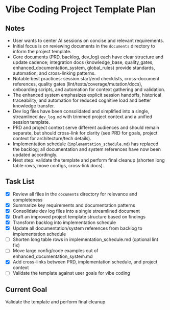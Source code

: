 # Vibe Coding Project Template Plan

## Notes

- User wants to center AI sessions on concise and relevant requirements.
- Initial focus is on reviewing documents in the `documents` directory to inform the project template.
- Core documents (PRD, backlog, dev_log) each have clear structure and update cadence;
  integration docs (knowledge_base, quality_gates, enhanced_documentation_system, global_rules)
  provide standards, automation, and cross-linking patterns.
- Notable best practices: session start/end checklists, cross-document references, quality
  gates (lint/tests/coverage/mutation/docs), onboarding scripts, and automation for context
  gathering and validation.
- The enhanced system emphasizes explicit session handoffs, historical traceability, and
  automation for reduced cognitive load and better knowledge transfer.
- Dev log files have been consolidated and simplified into a single, streamlined `dev_log.md`
  with trimmed project context and a unified session template.
- PRD and project context serve different audiences and should remain separate, but should
  cross-link for clarity (see PRD for goals, project context for architecture/tech details).
- Implementation schedule (`implementation_schedule.md`) has replaced the backlog; all
  documentation and system references have now been updated accordingly.
- Next step: validate the template and perform final cleanup (shorten long table rows, move
  configs, cross-link docs).

## Task List

- [x] Review all files in the `documents` directory for relevance and completeness
- [x] Summarize key requirements and documentation patterns
- [x] Consolidate dev log files into a single streamlined document
- [x] Draft an improved project template structure based on findings
- [x] Transform backlog into implementation schedule
- [x] Update all documentation/system references from backlog to implementation schedule
- [ ] Shorten long table rows in implementation_schedule.md (optional lint fix)
- [ ] Move large config/code examples out of enhanced_documentation_system.md
- [x] Add cross-links between PRD, implementation schedule, and project context
- [ ] Validate the template against user goals for vibe coding

## Current Goal

Validate the template and perform final cleanup
